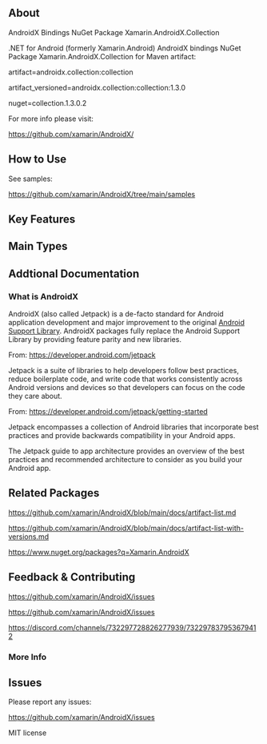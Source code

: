 

## About

<!-- 
    A description of the package and where one can find more documentation 
-->

AndroidX Bindings NuGet Package Xamarin.AndroidX.Collection 

.NET for Android (formerly Xamarin.Android) AndroidX bindings NuGet Package Xamarin.AndroidX.Collection 
for Maven artifact:

artifact=androidx.collection:collection 

artifact_versioned=androidx.collection:collection:1.3.0

nuget=collection.1.3.0.2

For more info please visit: 

https://github.com/xamarin/AndroidX/


## How to Use

<!-- 
    A compelling example on how to use this package with code 
-->

See samples:

https://github.com/xamarin/AndroidX/tree/main/samples

## Key Features

<!-- 
    The key features of this package 
-->

## Main Types

<!-- 
    The main types provided in this library 
-->

## Addtional Documentation

<!--
    Provide links to more resources: List links such as detailed documentation, tutorial videos, blog posts, or any other relevant documentation to help users get the most out of your package
-->
### What is AndroidX

AndroidX (also called Jetpack) is a de-facto standard for Android application development and major 
improvement to the original [Android Support Library](https://github.com/xamarin/AndroidSupportComponents). 
AndroidX packages fully replace the Android Support Library by providing feature parity and new libraries.

From: https://developer.android.com/jetpack

Jetpack is a suite of libraries to help developers follow best practices, reduce boilerplate code, and 
write code that works consistently across Android versions and devices so that developers can focus on 
the code they care about.

From: https://developer.android.com/jetpack/getting-started

Jetpack encompasses a collection of Android libraries that incorporate best practices and provide backwards 
compatibility in your Android apps.

The Jetpack guide to app architecture provides an overview of the best practices and recommended architecture 
to consider as you build your Android app.

## Related Packages

<!-- 
    The related packages associated with this package 
-->

https://github.com/xamarin/AndroidX/blob/main/docs/artifact-list.md

https://github.com/xamarin/AndroidX/blob/main/docs/artifact-list-with-versions.md

https://www.nuget.org/packages?q=Xamarin.AndroidX

## Feedback & Contributing

<!-- 
    How to provide feedback on this package and contribute to it 
-->
https://github.com/xamarin/AndroidX/issues

<!-- 
    Links to a GitHub repository where could open issues, Twitter, a Discord channel, bug tracker, or other platforms where a package consumer can connect with the package author 
-->
https://github.com/xamarin/AndroidX/issues

https://discord.com/channels/732297728826277939/732297837953679412


### More Info


## Issues

Please report any issues:

https://github.com/xamarin/AndroidX/issues

MIT license

